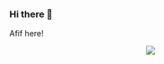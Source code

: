 ### Hi there 👋

Afif here!
<p align="center"><img  src="https://github-readme-stats.vercel.app/api?username=sayefreyadh&show_icons=true&locale=en"/></p>
